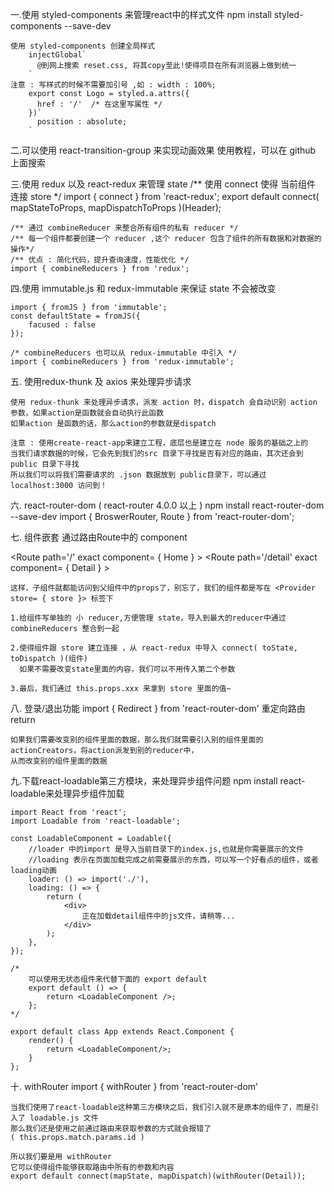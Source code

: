 一.使用 styled-components 来管理react中的样式文件
    npm install styled-components --save-dev

    使用 styled-components 创建全局样式
        injectGlobal`
          @到网上搜索 reset.css, 将其copy至此!使得项目在所有浏览器上做到统一
        `
    注意 : 写样式的时候不需要加引号 ,如 : width : 100%;
        export const Logo = styled.a.attrs({
          href : '/'  /* 在这里写属性 */
        })`
          position : absolute;
        `

二.可以使用 react-transition-group 来实现动画效果
    使用教程，可以在 github 上面搜索

三.使用 redux 以及 react-redux 来管理 state
    /** 使用 connect 使得 当前组件 连接 store */
    import { connect } from 'react-redux';
    export default connect( mapStateToProps, mapDispatchToProps )(Header);

    /** 通过 combineReducer 来整合所有组件的私有 reducer */
    /** 每一个组件都要创建一个 reducer ,这个 reducer 包含了组件的所有数据和对数据的操作*/
    /** 优点 : 简化代码，提升查询速度，性能优化 */
    import { combineReducers } from 'redux';

四.使用 immutable.js 和 redux-immutable 来保证 state 不会被改变

    import { fromJS } from 'immutable';
    const defaultState = fromJS({
        facused : false
    });

    /* combineReducers 也可以从 redux-immutable 中引入 */
    import { combineReducers } from 'redux-immutable';

五. 使用redux-thunk 及 axios 来处理异步请求

    使用 redux-thunk 来处理异步请求，派发 action 时，dispatch 会自动识别 action 参数，如果action是函数就会自动执行此函数
    如果action 是函数的话，那么action的参数就是dispatch 

    注意 : 使用create-react-app来建立工程，底层也是建立在 node 服务的基础之上的
    当我们请求数据的时候，它会先到我们的src 目录下寻找是否有对应的路由，其次还会到 public 目录下寻找
    所以我们可以将我们需要请求的 .json 数据放到 public目录下，可以通过 localhost:3000 访问到！

六. react-router-dom ( react-router 4.0.0 以上 )
    npm install react-router-dom --save-dev
    import { BroswerRouter, Route } from 'react-router-dom';

七. 组件嵌套
    通过路由Route中的 component 
    <BrowserRouter>
        <div>
            <Route path='/' exact component= { Home } ></Route>
            <Route path='/detail' exact component= { Detail } ></Route>
        </div>
    </BrowserRouter>

    这样，子组件就都能访问到父组件中的props了，别忘了，我们的组件都是写在 <Provider store= { store }> 标签下

    1.给组件写单独的 小 reducer,方便管理 state，导入到最大的reducer中通过 combineReducers 整合到一起

    2.使得组件跟 store 建立连接 ，从 react-redux 中导入 connect( toState, toDispatch )(组件)
      如果不需要改变state里面的内容，我们可以不用传入第二个参数
    
    3.最后，我们通过 this.props.xxx 来拿到 store 里面的值~

八. 登录/退出功能
    import { Redirect } from 'react-router-dom'  重定向路由
    return <Redirect to="/login"/>

    如果我们需要改变别的组件里面的数据，那么我们就需要引入别的组件里面的actionCreators，将action派发到别的reducer中，
    从而改变别的组件里面的数据

九.下载react-loadable第三方模块，来处理异步组件问题
    npm install react-loadable来处理异步组件加载

    import React from 'react';
    import Loadable from 'react-loadable';

    const LoadableComponent = Loadable({
        //loader 中的import 是导入当前目录下的index.js,也就是你需要展示的文件
        //loading 表示在页面加载完成之前需要展示的东西，可以写一个好看点的组件，或者loading动画
        loader: () => import('./'),
        loading: () => {
            return (
                <div>
                    正在加载detail组件中的js文件，请稍等...
                </div>
            );
        },
    });

    /*
        可以使用无状态组件来代替下面的 export default
        export default () => {
            return <LoadableComponent />;
        };
    */

    export default class App extends React.Component {
        render() {
            return <LoadableComponent/>;
        }
    };

十. withRouter
    import { withRouter } from 'react-router-dom'

    当我们使用了react-loadable这种第三方模块之后，我们引入就不是原本的组件了，而是引入了 loadable.js 文件
    那么我们还是使用之前通过路由来获取参数的方式就会报错了 
    ( this.props.match.params.id )

    所以我们要是用 withRouter 
    它可以使得组件能够获取路由中所有的参数和内容
    export default connect(mapState, mapDispatch)(withRouter(Detail));
        

